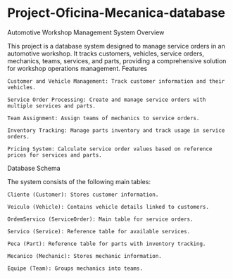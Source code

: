 # Project-Oficina-Mecanica-database
Automotive Workshop Management System
Overview

This project is a database system designed to manage service orders in an automotive workshop. It tracks customers, vehicles, service orders, mechanics, teams, services, and parts, providing a comprehensive solution for workshop operations management.
Features

    Customer and Vehicle Management: Track customer information and their vehicles.

    Service Order Processing: Create and manage service orders with multiple services and parts.

    Team Assignment: Assign teams of mechanics to service orders.

    Inventory Tracking: Manage parts inventory and track usage in service orders.

    Pricing System: Calculate service order values based on reference prices for services and parts.

Database Schema

The system consists of the following main tables:

    Cliente (Customer): Stores customer information.

    Veiculo (Vehicle): Contains vehicle details linked to customers.

    OrdemServico (ServiceOrder): Main table for service orders.

    Servico (Service): Reference table for available services.

    Peca (Part): Reference table for parts with inventory tracking.

    Mecanico (Mechanic): Stores mechanic information.

    Equipe (Team): Groups mechanics into teams.
